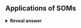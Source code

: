 ## Applications of SOMs<br>
<details>
<summary><b>Reveal answer</b></summary>
- Data visualistation<br>- Pattern recognition<br>- Speech analysis<br>
</details>
